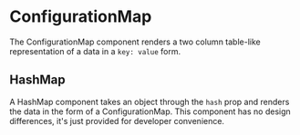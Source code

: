 # ConfigurationMap

The ConfigurationMap component renders a two column table-like representation of a data in a `key: value` form.

## HashMap

A HashMap component takes an object through the `hash` prop and renders the data in the form of a ConfigurationMap. This component has no design differences, it's just provided for developer convenience.
